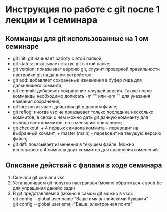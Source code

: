 # Инструкция по работе с git после 1 лекции и 1 семинара

## Комманды для git использованные на 1 ом семинаре
* git init; git начинает работу с этой папкой; 
* git status: показывает статус git в этой папке;
* git version: показывает версию git, служит проверкой правильности настройки git на данном устройстве;
* git add: добавляет сохраненые изменения в буфер гида для дальнейшего коммита;
* git commit: добавляет сохранение текущей версии. Также после комманды необходимо дописать -m "" или -am "" для указания названия сохранения;
* git log: показывает действия git в данном файле;
* git reflog: иногда vsc не показывает только последние несколько коммитов, в связи с чем можно дать git данную комманту для вывода всех коммитов, но с меньшим описанием;
* git checkout: + 4 первых символа коммита - переводит на выбранный коммит, + master (main) - переводит на текущую версию файла;
* git diff: показывает изменения в текущем файле. Можно использовать 4 символа двух коммитов для сравнения изменений.

## Описание действий с фалами в ходе семинара
1. Скачали git скачали vsc
2. Устанавливаем git попутно настраивая (можно обратиться к youtube для упращения даннйо зади)
3. В git представляемся (можно в самом git можно в vsc):  
git config --global user.name "Ваше имя английскими буквами"   
git config --global user.email "Ваша 'электронная почта"